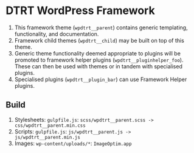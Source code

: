 # DTRT WordPress Framework

1. This framework theme (`wpdtrt__parent`) contains generic templating, functionality, and documentation.
2. Framework child themes (`wpdtrt__child`) may be built on top of this theme.
3. Generic theme functionality deemed appropriate to plugins will be promoted to framework helper plugins (`wpdtrt__pluginhelper_foo`). These can then be used with themes or in tandem with specialised plugins.
4. Specialised plugins (`wpdtrt__plugin_bar`) can use Framework Helper plugins.

## Build

1. Stylesheets: `gulpfile.js`: `scss/wpdtrt__parent.scss -> css/wpdtrt__parent.min.css`
2. Scripts: `gulpfile.js`: `js/wpdtrt__parent.js -> js/wpdtrt__parent.min.js`
3. Images: `wp-content/uploads/*`: `ImageOptim.app`
